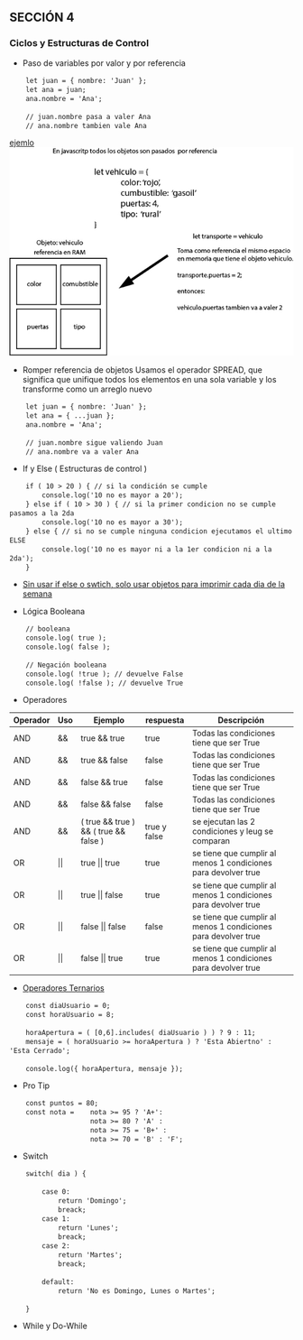 ## SECCIÓN 4
### Ciclos y Estructuras de Control

* Paso de variables por valor y por referencia
```
    let juan = { nombre: 'Juan' };
    let ana = juan;
    ana.nombre = 'Ana';

    // juan.nombre pasa a valer Ana
    // ana.nombre tambien vale Ana
```
[ ejemlo ](valor-referencia.js)
![alt text](objeto-valor-referencia.jpg)

* Romper referencia de objetos
Usamos el operador SPREAD, que significa que unifique todos los elementos
en una sola variable y los transforme como un arreglo nuevo
```
    let juan = { nombre: 'Juan' };
    let ana = { ...juan };
    ana.nombre = 'Ana';

    // juan.nombre sigue valiendo Juan
    // ana.nombre va a valer Ana
```

* If y Else ( Estructuras de control )
```
    if ( 10 > 20 ) { // si la condición se cumple
        console.log('10 no es mayor a 20');
    } else if ( 10 > 30 ) { // si la primer condicion no se cumple pasamos a la 2da
        console.log('10 no es mayor a 30');
    } else { // si no se cumple ninguna condicion ejecutamos el ultimo ELSE
        console.log('10 no es mayor ni a la 1er condicion ni a la 2da');
    }   
```
* [Sin usar if else o swtich, solo usar objetos para imprimir cada dia de la semana](laboratorio.js)

* Lógica Booleana

```
    // booleana
    console.log( true );
    console.log( false );

    // Negación booleana
    console.log( !true ); // devuelve False
    console.log( !false ); // devuelve True
```

* Operadores

| Operador| Uso | Ejemplo | respuesta | Descripción |
|-|-|-|-|-|
| AND | && | true && true | true |Todas las condiciones tiene que ser True |
| AND | && | true && false | false |Todas las condiciones tiene que ser True |
| AND | && | false && true | false |Todas las condiciones tiene que ser True |
| AND | && | false && false | false |Todas las condiciones tiene que ser True |
| AND | && | ( true && true ) && ( true && false )| true y false | se ejecutan las 2 condiciones y leug se comparan|
| OR | \|\| | true \|\| true | true | se tiene que cumplir al menos 1 condiciones para devolver true |
| OR | \|\| | true \|\| false | true | se tiene que cumplir al menos 1 condiciones para devolver true |
| OR | \|\| | false \|\| false | false | se tiene que cumplir al menos 1 condiciones para devolver true |
| OR | \|\| | false \|\| true | true | se tiene que cumplir al menos 1 condiciones para devolver true |

* [Operadores Ternarios](./operador-ternario.js)
```  
    const diaUsuario = 0;
    const horaUsuario = 8;

    horaApertura = ( [0,6].includes( diaUsuario ) ) ? 9 : 11;
    mensaje = ( horaUsuario >= horaApertura ) ? 'Esta Abiertno' : 'Esta Cerrado';

    console.log({ horaApertura, mensaje });
```
* Pro Tip
```
    const puntos = 80;
    const nota =    nota >= 95 ? 'A+':
                    nota >= 80 ? 'A' :
                    nota >= 75 = 'B+' :
                    nota >= 70 = 'B' : 'F';

```

* Switch
```
    switch( dia ) {

        case 0: 
            return 'Domingo';
            breack;
        case 1: 
            return 'Lunes';
            breack;
        case 2: 
            return 'Martes';
            breack;
        
        default: 
            return 'No es Domingo, Lunes o Martes';

    }

```

* While y Do-While
